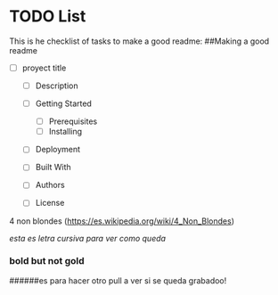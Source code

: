 # TODO List
This is he checklist of tasks to make a good readme:
##Making a good readme
- [ ] proyect title
  - [ ] Description
  - [ ] Getting Started
     - [ ] Prerequisites
     - [ ] Installing
   - [ ] Deployment
  - [ ] Built With
  - [ ] Authors
  - [ ] License


 4 non blondes (https://es.wikipedia.org/wiki/4_Non_Blondes)

 _esta es letra cursiva para ver como queda_

 ### bold but not gold

 ######es para hacer otro pull a ver si se queda grabadoo!
 
